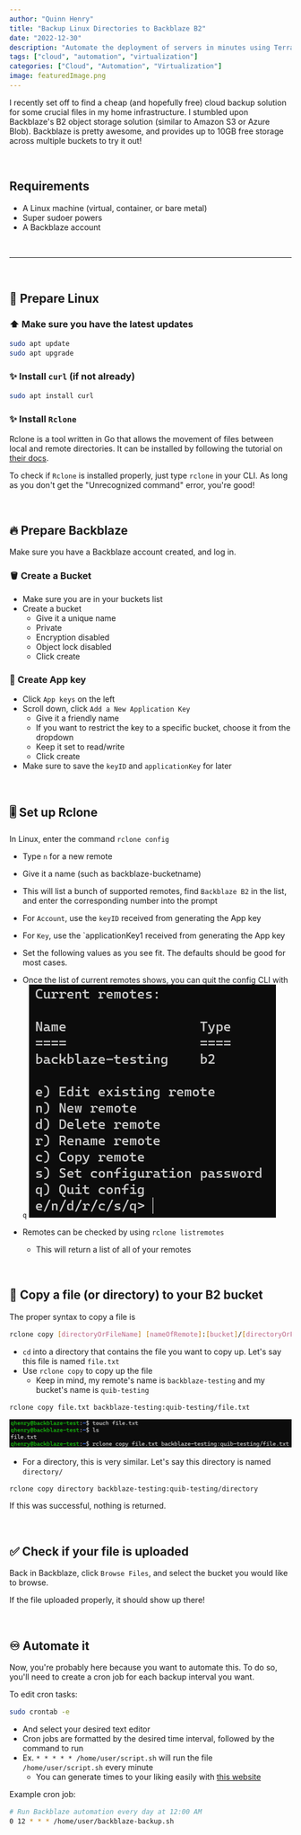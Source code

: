 ```yaml
---
author: "Quinn Henry"
title: "Backup Linux Directories to Backblaze B2"
date: "2022-12-30"
description: "Automate the deployment of servers in minutes using Terraform, feat. Minecraft"
tags: ["cloud", "automation", "virtualization"]
categories: ["Cloud", "Automation", "Virtualization"]
image: featuredImage.png
---
```


I recently set off to find a cheap (and hopefully free) cloud backup solution for some crucial files in my home infrastructure. I stumbled upon Backblaze's B2 object storage solution (similar to Amazon S3 or Azure Blob). Backblaze is pretty awesome, and provides up to 10GB free storage across multiple buckets to try it out!

&nbsp;

## Requirements

 - A Linux machine (virtual, container, or bare metal)
 - Super sudoer powers
 - A Backblaze account


&nbsp;

------
&nbsp;

## 🐧 Prepare Linux

### ⬆️ Make sure you have the latest updates

```bash
sudo apt update
sudo apt upgrade
```

### ✨ Install `curl` (if not already)

```bash
sudo apt install curl
```

### ✨ Install `Rclone`

Rclone is a tool written in Go that allows the movement of files between local and remote directories. It can be installed by following the tutorial on [their docs](https://rclone.org/install/).

To check if `Rclone` is installed properly, just type `rclone` in your CLI. As long as you don't get the "Unrecognized command" error, you're good!


&nbsp;


## 🔥 Prepare Backblaze

Make sure you have a Backblaze account created, and log in.

### 🪣 Create a Bucket

 - Make sure you are in your buckets list
 - Create a bucket
   - Give it a unique name
   - Private
   - Encryption disabled
   - Object lock disabled
   - Click create

### 🔑 Create App key

 - Click `App keys` on the left
 - Scroll down, click `Add a New Application Key`
   - Give it a friendly name
   - If you want to restrict the key to a specific bucket, choose it from the dropdown
   - Keep it set to read/write
   - Click create
 - Make sure to save the `keyID` and `applicationKey` for later


&nbsp;


## 🎚️ Set up Rclone

In Linux, enter the command `rclone config`
 - Type `n` for a new remote
 - Give it a name (such as backblaze-bucketname)
 - This will list a bunch of supported remotes, find `Backblaze B2` in the list, and enter the corresponding number into the prompt
 - For `Account`, use the `keyID` received from generating the App key
 - For `Key`, use the `applicationKey1 received from generating the App key

 - Set the following values as you see fit. The defaults should be good for most cases.

 - Once the list of current remotes shows, you can quit the config CLI with `q`
![](backupLinuxToBackblaze-remoteComplete.png)

 - Remotes can be checked by using `rclone listremotes`
   - This will return a list of all of your remotes


&nbsp;


## 📃 Copy a file (or directory) to your B2 bucket

The proper syntax to copy a file is

```bash
rclone copy [directoryOrFileName] [nameOfRemote]:[bucket]/[directoryOrFileToCopyTo]
```


 - `cd` into a directory that contains the file you want to copy up. Let's say this file is named `file.txt`
 - Use `rclone copy` to copy up the file
   - Keep in mind, my remote's name is `backblaze-testing` and my bucket's name is `quib-testing`

```bash
rclone copy file.txt backblaze-testing:quib-testing/file.txt
```

![](backupLinuxToBackblaze-copyFile.png)

 - For a directory, this is very similar. Let's say this directory is named `directory/`

 ```bash
 rclone copy directory backblaze-testing:quib-testing/directory
 ```

If this was successful, nothing is returned.


&nbsp;


## ✅ Check if your file is uploaded

Back in Backblaze, click `Browse Files`, and select the bucket you would like to browse.

If the file uploaded properly, it should show up there!


&nbsp;


## ♾️ Automate it

Now, you're probably here because you want to automate this. To do so, you'll need to create a cron job for each backup interval you want.

To edit cron tasks:

```bash
sudo crontab -e
```

 - And select your desired text editor
 - Cron jobs are formatted by the desired time interval, followed by the command to run
 - Ex. `* * * * * /home/user/script.sh` will run the file `/home/user/script.sh` every minute
   - You can generate times to your liking easily with [this website](https://crontab.guru/#*_*_*_*_*)

Example cron job:

```bash
# Run Backblaze automation every day at 12:00 AM
0 12 * * * /home/user/backblaze-backup.sh